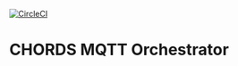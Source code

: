 [![CircleCI](https://img.shields.io/circleci/project/github/iotwx/chords-mqtt-orchestrator/master.svg?style=for-the-badge&logo=circleci)](https://circleci.com/gh/iotwx/chords-mqtt-orchestrator/tree/master)

# CHORDS MQTT Orchestrator

